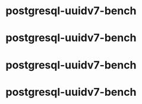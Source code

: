 # postgresql-uuidv7-bench
# postgresql-uuidv7-bench
# postgresql-uuidv7-bench
# postgresql-uuidv7-bench
